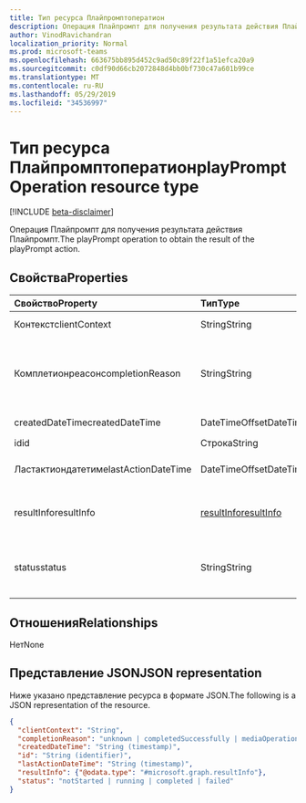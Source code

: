 ```yaml
---
title: Тип ресурса Плайпромптоператион
description: Операция Плайпромпт для получения результата действия Плайпромпт.
author: VinodRavichandran
localization_priority: Normal
ms.prod: microsoft-teams
ms.openlocfilehash: 663675bb895d452c9ad50c89f22f1a51efca20a9
ms.sourcegitcommit: c0df90d66cb2072848d4bb0bf730c47a601b99ce
ms.translationtype: MT
ms.contentlocale: ru-RU
ms.lasthandoff: 05/29/2019
ms.locfileid: "34536997"
---
```

# <a name="playpromptoperation-resource-type"></a><span data-ttu-id="36f1e-103">Тип ресурса Плайпромптоператион</span><span class="sxs-lookup"><span data-stu-id="36f1e-103">playPromptOperation resource type</span></span>

[!INCLUDE [beta-disclaimer](../../includes/beta-disclaimer.md)]

<span data-ttu-id="36f1e-104">Операция Плайпромпт для получения результата действия Плайпромпт.</span><span class="sxs-lookup"><span data-stu-id="36f1e-104">The playPrompt operation to obtain the result of the playPrompt action.</span></span>

## <a name="properties"></a><span data-ttu-id="36f1e-105">Свойства</span><span class="sxs-lookup"><span data-stu-id="36f1e-105">Properties</span></span>

| <span data-ttu-id="36f1e-106">Свойство</span><span class="sxs-lookup"><span data-stu-id="36f1e-106">Property</span></span>            | <span data-ttu-id="36f1e-107">Тип</span><span class="sxs-lookup"><span data-stu-id="36f1e-107">Type</span></span>                        | <span data-ttu-id="36f1e-108">Описание</span><span class="sxs-lookup"><span data-stu-id="36f1e-108">Description</span></span>|
|:--------------------|:----------------------------|:-----------------------------------------------------------------------------------|
| <span data-ttu-id="36f1e-109">Контекст</span><span class="sxs-lookup"><span data-stu-id="36f1e-109">clientContext</span></span>       | <span data-ttu-id="36f1e-110">String</span><span class="sxs-lookup"><span data-stu-id="36f1e-110">String</span></span>                      | <span data-ttu-id="36f1e-111">Контекст клиента.</span><span class="sxs-lookup"><span data-stu-id="36f1e-111">The client context.</span></span>                                                                |
| <span data-ttu-id="36f1e-112">Комплетионреасон</span><span class="sxs-lookup"><span data-stu-id="36f1e-112">completionReason</span></span>    | <span data-ttu-id="36f1e-113">String</span><span class="sxs-lookup"><span data-stu-id="36f1e-113">String</span></span>                      | <span data-ttu-id="36f1e-114">Возможные значения: `unknown`, `completedSuccessfully`, `mediaOperationCanceled`.</span><span class="sxs-lookup"><span data-stu-id="36f1e-114">Possible values are: `unknown`, `completedSuccessfully`, `mediaOperationCanceled`.</span></span> |
| <span data-ttu-id="36f1e-115">createdDateTime</span><span class="sxs-lookup"><span data-stu-id="36f1e-115">createdDateTime</span></span>     | <span data-ttu-id="36f1e-116">DateTimeOffset</span><span class="sxs-lookup"><span data-stu-id="36f1e-116">DateTimeOffset</span></span>              | <span data-ttu-id="36f1e-117">Время начала операции.</span><span class="sxs-lookup"><span data-stu-id="36f1e-117">The start time of the operation.</span></span>                                                   |
| <span data-ttu-id="36f1e-118">id</span><span class="sxs-lookup"><span data-stu-id="36f1e-118">id</span></span>                  | <span data-ttu-id="36f1e-119">Строка</span><span class="sxs-lookup"><span data-stu-id="36f1e-119">String</span></span>                      | <span data-ttu-id="36f1e-120">Только для чтения.</span><span class="sxs-lookup"><span data-stu-id="36f1e-120">Read-only.</span></span>                                                                         |
| <span data-ttu-id="36f1e-121">Ластактиондатетиме</span><span class="sxs-lookup"><span data-stu-id="36f1e-121">lastActionDateTime</span></span>  | <span data-ttu-id="36f1e-122">DateTimeOffset</span><span class="sxs-lookup"><span data-stu-id="36f1e-122">DateTimeOffset</span></span>              | <span data-ttu-id="36f1e-123">Время последнего действия операции.</span><span class="sxs-lookup"><span data-stu-id="36f1e-123">The time of the last action of the operation.</span></span>                                      |
| <span data-ttu-id="36f1e-124">resultInfo</span><span class="sxs-lookup"><span data-stu-id="36f1e-124">resultInfo</span></span>          | [<span data-ttu-id="36f1e-125">resultInfo</span><span class="sxs-lookup"><span data-stu-id="36f1e-125">resultInfo</span></span>](resultinfo.md) | <span data-ttu-id="36f1e-126">Сведения о результате.</span><span class="sxs-lookup"><span data-stu-id="36f1e-126">The result information.</span></span> <span data-ttu-id="36f1e-127">Только для чтения.</span><span class="sxs-lookup"><span data-stu-id="36f1e-127">Read-only.</span></span> <span data-ttu-id="36f1e-128">Создается сервером.</span><span class="sxs-lookup"><span data-stu-id="36f1e-128">Server generated.</span></span>                               |
| <span data-ttu-id="36f1e-129">status</span><span class="sxs-lookup"><span data-stu-id="36f1e-129">status</span></span>              | <span data-ttu-id="36f1e-130">String</span><span class="sxs-lookup"><span data-stu-id="36f1e-130">String</span></span>                      | <span data-ttu-id="36f1e-131">Возможные значения: `notStarted`, `running`, `completed`, `failed`.</span><span class="sxs-lookup"><span data-stu-id="36f1e-131">Possible values are: `notStarted`, `running`, `completed`, `failed`.</span></span>               |

## <a name="relationships"></a><span data-ttu-id="36f1e-132">Отношения</span><span class="sxs-lookup"><span data-stu-id="36f1e-132">Relationships</span></span>
<span data-ttu-id="36f1e-133">Нет</span><span class="sxs-lookup"><span data-stu-id="36f1e-133">None</span></span>

## <a name="json-representation"></a><span data-ttu-id="36f1e-134">Представление JSON</span><span class="sxs-lookup"><span data-stu-id="36f1e-134">JSON representation</span></span>

<span data-ttu-id="36f1e-135">Ниже указано представление ресурса в формате JSON.</span><span class="sxs-lookup"><span data-stu-id="36f1e-135">The following is a JSON representation of the resource.</span></span>

<!-- {
  "blockType": "resource",
  "optionalProperties": [

  ],
  "@odata.type": "microsoft.graph.playPromptOperation"
}-->
```json
{
  "clientContext": "String",
  "completionReason": "unknown | completedSuccessfully | mediaOperationCanceled",
  "createdDateTime": "String (timestamp)",
  "id": "String (identifier)",
  "lastActionDateTime": "String (timestamp)",
  "resultInfo": {"@odata.type": "#microsoft.graph.resultInfo"},
  "status": "notStarted | running | completed | failed"
}
```

<!-- uuid: 8fcb5dbc-d5aa-4681-8e31-b001d5168d79
2015-10-25 14:57:30 UTC -->
<!--
{
  "type": "#page.annotation",
  "description": "playPromptOperation resource",
  "keywords": "",
  "section": "documentation",
  "tocPath": "",
  "suppressions": []
}
-->
